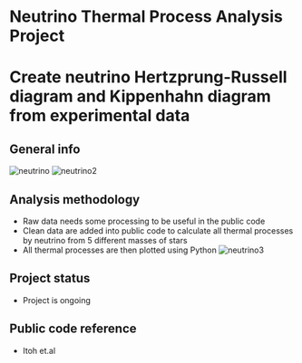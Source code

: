 # Neutrino Thermal Process Analysis Project
# Create neutrino Hertzprung-Russell diagram and Kippenhahn diagram from experimental data 
## General info
![neutrino](https://user-images.githubusercontent.com/71859510/134769495-f85791df-4344-441d-a75a-c956efe02579.PNG)
![neutrino2](https://user-images.githubusercontent.com/71859510/134769602-cb30261e-369f-4413-8c82-39a81002e673.PNG)

## Analysis methodology
* Raw data needs some processing to be useful in the public code
* Clean data are added into public code to calculate all thermal processes by neutrino from 5 different masses of stars
* All thermal processes are then plotted using Python
![neutrino3](https://user-images.githubusercontent.com/71859510/134769664-1a7fb176-b744-4322-a035-b70da9340de5.PNG)

## Project status
* Project is ongoing
## Public code reference 
* Itoh et.al
